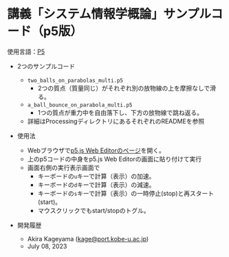 # 講義「システム情報学概論」サンプルコード（p5版）


使用言語：[P5](https://p5js.org)

* 2つのサンプルコード
	*  `two_balls_on_parabolas_multi.p5`
		* 2つの質点（質量同じ）がそれぞれ別の放物線の上を摩擦なしで滑る。
	* `a_ball_bounce_on_parabola_multi.p5`
		* 1つの質点が重力中を自由落下し、下方の放物線で跳ね返る。
   * 詳細はProcessingディレクトリにあるそれぞれのREADMEを参照
       
* 使用法
   - Webブラウザで[p5.js Web Editorのページ](https://editor.p5js.org)を開く。
   - 上のp5コードの中身をp5.js Web Editorの画面に貼り付けて実行
   - 画面右側の実行表示画面で
       - キーボードの`u`キーで計算（表示）の加速。
       - キーボードの`d`キーで計算（表示）の減速。
       - キーボードの`s`キーで計算（表示）の一時停止(stop)と再スタート(start)。
       - マウスクリックでもstart/stopのトグル。 
    
* 開発履歴
    - Akira Kageyama (kage@port.kobe-u.ac.jp)
    - July 08, 2023
